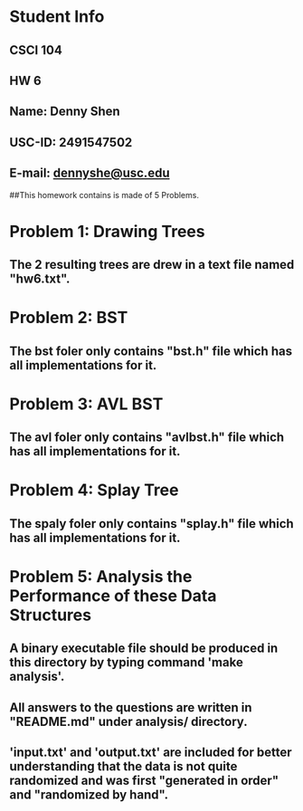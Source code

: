 # Student Info
## CSCI 104
## HW 6
## Name: Denny Shen
## USC-ID: 2491547502
## E-mail: dennyshe@usc.edu

##This homework contains is made of 5 Problems. 

# Problem 1: Drawing Trees
## The 2 resulting trees are drew in a text file named "hw6.txt".

# Problem 2: BST
## The bst foler only contains "bst.h" file which has all implementations for it.

# Problem 3: AVL BST
## The avl foler only contains "avlbst.h" file which has all implementations for it.

# Problem 4: Splay Tree
## The spaly foler only contains "splay.h" file which has all implementations for it.

# Problem 5: Analysis the Performance of these Data Structures
## A binary executable file should be produced in this directory by typing command 'make analysis'.
## All answers to the questions are written in "README.md" under analysis/ directory.
## 'input.txt' and 'output.txt' are included for better understanding that the data is not quite randomized and was first "generated in order" and "randomized by hand".